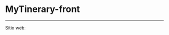 # MyTinerary-front

<hr>

Sitio web:
<!---- [My Tinerary Web App](https://my-tinerary-team-x.vercel.app/) -->
